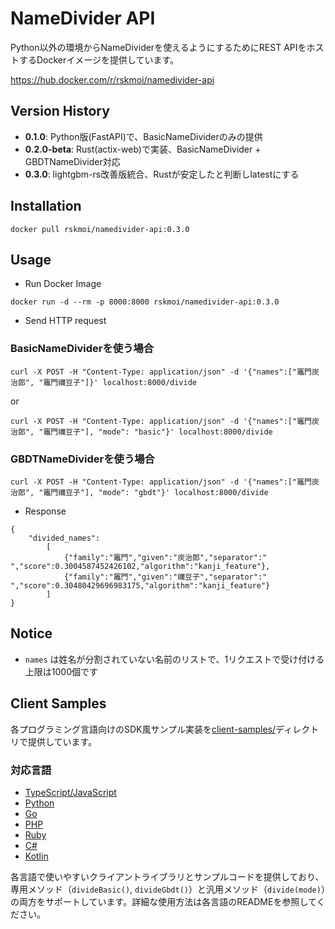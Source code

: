 # NameDivider API

Python以外の環境からNameDividerを使えるようにするためにREST APIをホストするDockerイメージを提供しています。

https://hub.docker.com/r/rskmoi/namedivider-api

## Version History

- **0.1.0**: Python版(FastAPI)で、BasicNameDividerのみの提供
- **0.2.0-beta**: Rust(actix-web)で実装、BasicNameDivider + GBDTNameDivider対応
- **0.3.0**: lightgbm-rs改善版統合、Rustが安定したと判断しlatestにする

## Installation

```
docker pull rskmoi/namedivider-api:0.3.0
```

## Usage

- Run Docker Image

```
docker run -d --rm -p 8000:8000 rskmoi/namedivider-api:0.3.0
```

- Send HTTP request

### BasicNameDividerを使う場合

```
curl -X POST -H "Content-Type: application/json" -d '{"names":["竈門炭治郎", "竈門禰豆子"]}' localhost:8000/divide
```

or

```
curl -X POST -H "Content-Type: application/json" -d '{"names":["竈門炭治郎", "竈門禰豆子"], "mode": "basic"}' localhost:8000/divide
```

### GBDTNameDividerを使う場合

```
curl -X POST -H "Content-Type: application/json" -d '{"names":["竈門炭治郎", "竈門禰豆子"], "mode": "gbdt"}' localhost:8000/divide
```

- Response

```
{
    "divided_names":
        [
            {"family":"竈門","given":"炭治郎","separator":" ","score":0.3004587452426102,"algorithm":"kanji_feature"},
            {"family":"竈門","given":"禰豆子","separator":" ","score":0.30480429696983175,"algorithm":"kanji_feature"}
        ]
}
```

## Notice

- `names` は姓名が分割されていない名前のリストで、1リクエストで受け付ける上限は1000個です

## Client Samples

各プログラミング言語向けのSDK風サンプル実装を[client-samples/](./client-samples/)ディレクトリで提供しています。

### 対応言語

- [TypeScript/JavaScript](./client-samples/typescript/)
- [Python](./client-samples/python/)
- [Go](./client-samples/go/)
- [PHP](./client-samples/php/)
- [Ruby](./client-samples/ruby/)
- [C#](./client-samples/csharp/)
- [Kotlin](./client-samples/kotlin/)

各言語で使いやすいクライアントライブラリとサンプルコードを提供しており、専用メソッド（`divideBasic()`, `divideGbdt()`）と汎用メソッド（`divide(mode)`）の両方をサポートしています。詳細な使用方法は各言語のREADMEを参照してください。